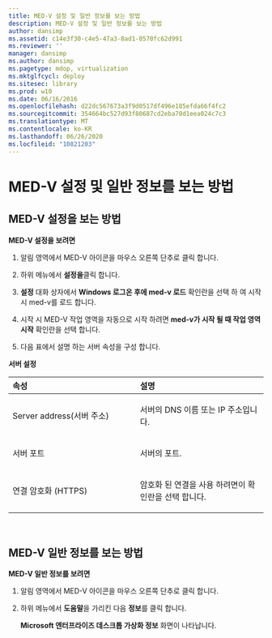 ```yaml
---
title: MED-V 설정 및 일반 정보를 보는 방법
description: MED-V 설정 및 일반 정보를 보는 방법
author: dansimp
ms.assetid: c14e3f30-c4e5-47a3-8ad1-0570fc62d991
ms.reviewer: ''
manager: dansimp
ms.author: dansimp
ms.pagetype: mdop, virtualization
ms.mktglfcycl: deploy
ms.sitesec: library
ms.prod: w10
ms.date: 06/16/2016
ms.openlocfilehash: d22dc567673a3f9d0517df496e185efda66f4fc2
ms.sourcegitcommit: 354664bc527d93f80687cd2eba70d1eea024c7c3
ms.translationtype: MT
ms.contentlocale: ko-KR
ms.lasthandoff: 06/26/2020
ms.locfileid: "10821203"
---
```

# MED-V 설정 및 일반 정보를 보는 방법


## MED-V 설정을 보는 방법


**MED-V 설정을 보려면**

1.  알림 영역에서 MED-V 아이콘을 마우스 오른쪽 단추로 클릭 합니다.

2.  하위 메뉴에서 **설정을**클릭 합니다.

3.  **설정** 대화 상자에서 **Windows 로그온 후에 med-v 로드** 확인란을 선택 하 여 시작 시 med-v를 로드 합니다.

4.  시작 시 MED-V 작업 영역을 자동으로 시작 하려면 **med-v가 시작 될 때 작업 영역 시작** 확인란을 선택 합니다.

5.  다음 표에서 설명 하는 서버 속성을 구성 합니다.

**서버 설정**

<table>
<colgroup>
<col width="50%" />
<col width="50%" />
</colgroup>
<thead>
<tr class="header">
<th align="left">속성</th>
<th align="left">설명</th>
</tr>
</thead>
<tbody>
<tr class="odd">
<td align="left"><p>Server address(서버 주소) 
</p></td>
<td align="left"><p>서버의 DNS 이름 또는 IP 주소입니다.</p></td>
</tr>
<tr class="even">
<td align="left"><p>서버 포트</p></td>
<td align="left"><p>서버의 포트.</p></td>
</tr>
<tr class="odd">
<td align="left"><p>연결 암호화 (HTTPS)</p></td>
<td align="left"><p>암호화 된 연결을 사용 하려면이 확인란을 선택 합니다.</p></td>
</tr>
</tbody>
</table>

 

## MED-V 일반 정보를 보는 방법


**MED-V 일반 정보를 보려면**

1.  알림 영역에서 MED-V 아이콘을 마우스 오른쪽 단추로 클릭 합니다.

2.  하위 메뉴에서 **도움말**을 가리킨 다음 **정보**를 클릭 합니다.

    **Microsoft 엔터프라이즈 데스크톱 가상화 정보** 화면이 나타납니다.

 

 





